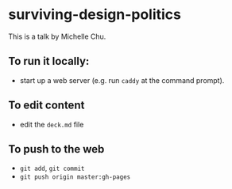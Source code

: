 # surviving-design-politics

This is a talk by Michelle Chu.

## To run it locally:

- start up a web server (e.g. run `caddy` at the command prompt).

## To edit content
- edit the `deck.md` file

## To push to the web
- `git add`, `git commit`
- `git push origin master:gh-pages`
